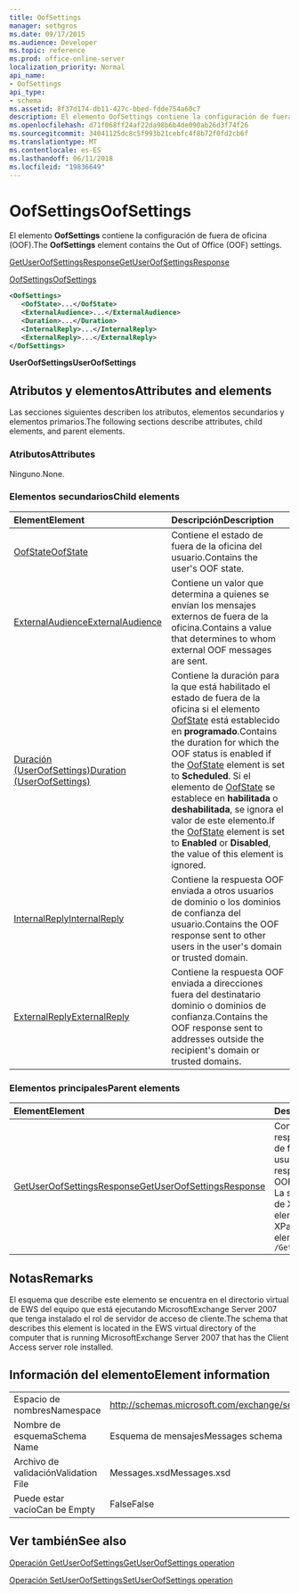 ```yaml
---
title: OofSettings
manager: sethgros
ms.date: 09/17/2015
ms.audience: Developer
ms.topic: reference
ms.prod: office-online-server
localization_priority: Normal
api_name:
- OofSettings
api_type:
- schema
ms.assetid: 8f37d174-db11-427c-bbed-fdde754a60c7
description: El elemento OofSettings contiene la configuración de fuera de oficina (OOF).
ms.openlocfilehash: d71f068ff24af22da98b6b4de090ab26d3f74f26
ms.sourcegitcommit: 34041125dc8c5f993b21cebfc4f8b72f0fd2cb6f
ms.translationtype: MT
ms.contentlocale: es-ES
ms.lasthandoff: 06/11/2018
ms.locfileid: "19836649"
---
```

# <a name="oofsettings"></a><span data-ttu-id="28fec-103">OofSettings</span><span class="sxs-lookup"><span data-stu-id="28fec-103">OofSettings</span></span>

<span data-ttu-id="28fec-104">El elemento **OofSettings** contiene la configuración de fuera de oficina (OOF).</span><span class="sxs-lookup"><span data-stu-id="28fec-104">The **OofSettings** element contains the Out of Office (OOF) settings.</span></span> 
  
[<span data-ttu-id="28fec-105">GetUserOofSettingsResponse</span><span class="sxs-lookup"><span data-stu-id="28fec-105">GetUserOofSettingsResponse</span></span>](getuseroofsettingsresponse.md)
  
[<span data-ttu-id="28fec-106">OofSettings</span><span class="sxs-lookup"><span data-stu-id="28fec-106">OofSettings</span></span>](oofsettings.md)
  
```xml
<OofSettings>
   <OofState>...</OofState>
   <ExternalAudience>...</ExternalAudience>
   <Duration>...</Duration>
   <InternalReply>...</InternalReply>
   <ExternalReply>...</ExternalReply>
</OofSettings>
```

 <span data-ttu-id="28fec-107">**UserOofSettings**</span><span class="sxs-lookup"><span data-stu-id="28fec-107">**UserOofSettings**</span></span>
## <a name="attributes-and-elements"></a><span data-ttu-id="28fec-108">Atributos y elementos</span><span class="sxs-lookup"><span data-stu-id="28fec-108">Attributes and elements</span></span>

<span data-ttu-id="28fec-109">Las secciones siguientes describen los atributos, elementos secundarios y elementos primarios.</span><span class="sxs-lookup"><span data-stu-id="28fec-109">The following sections describe attributes, child elements, and parent elements.</span></span>
  
### <a name="attributes"></a><span data-ttu-id="28fec-110">Atributos</span><span class="sxs-lookup"><span data-stu-id="28fec-110">Attributes</span></span>

<span data-ttu-id="28fec-111">Ninguno.</span><span class="sxs-lookup"><span data-stu-id="28fec-111">None.</span></span>
  
### <a name="child-elements"></a><span data-ttu-id="28fec-112">Elementos secundarios</span><span class="sxs-lookup"><span data-stu-id="28fec-112">Child elements</span></span>

|<span data-ttu-id="28fec-113">**Element**</span><span class="sxs-lookup"><span data-stu-id="28fec-113">**Element**</span></span>|<span data-ttu-id="28fec-114">**Descripción**</span><span class="sxs-lookup"><span data-stu-id="28fec-114">**Description**</span></span>|
|:-----|:-----|
|[<span data-ttu-id="28fec-115">OofState</span><span class="sxs-lookup"><span data-stu-id="28fec-115">OofState</span></span>](oofstate.md) <br/> |<span data-ttu-id="28fec-116">Contiene el estado de fuera de la oficina del usuario.</span><span class="sxs-lookup"><span data-stu-id="28fec-116">Contains the user's OOF state.</span></span>  <br/> |
|[<span data-ttu-id="28fec-117">ExternalAudience</span><span class="sxs-lookup"><span data-stu-id="28fec-117">ExternalAudience</span></span>](externalaudience.md) <br/> |<span data-ttu-id="28fec-118">Contiene un valor que determina a quienes se envían los mensajes externos de fuera de la oficina.</span><span class="sxs-lookup"><span data-stu-id="28fec-118">Contains a value that determines to whom external OOF messages are sent.</span></span>  <br/> |
|[<span data-ttu-id="28fec-119">Duración (UserOofSettings)</span><span class="sxs-lookup"><span data-stu-id="28fec-119">Duration (UserOofSettings)</span></span>](duration-useroofsettings.md) <br/> |<span data-ttu-id="28fec-120">Contiene la duración para la que está habilitado el estado de fuera de la oficina si el elemento [OofState](oofstate.md) está establecido en **programado**.</span><span class="sxs-lookup"><span data-stu-id="28fec-120">Contains the duration for which the OOF status is enabled if the [OofState](oofstate.md) element is set to **Scheduled**.</span></span> <span data-ttu-id="28fec-121">Si el elemento de [OofState](oofstate.md) se establece en **habilitada** o **deshabilitada**, se ignora el valor de este elemento.</span><span class="sxs-lookup"><span data-stu-id="28fec-121">If the [OofState](oofstate.md) element is set to **Enabled** or **Disabled**, the value of this element is ignored.</span></span>  <br/> |
|[<span data-ttu-id="28fec-122">InternalReply</span><span class="sxs-lookup"><span data-stu-id="28fec-122">InternalReply</span></span>](internalreply.md) <br/> |<span data-ttu-id="28fec-123">Contiene la respuesta OOF enviada a otros usuarios de dominio o los dominios de confianza del usuario.</span><span class="sxs-lookup"><span data-stu-id="28fec-123">Contains the OOF response sent to other users in the user's domain or trusted domain.</span></span>  <br/> |
|[<span data-ttu-id="28fec-124">ExternalReply</span><span class="sxs-lookup"><span data-stu-id="28fec-124">ExternalReply</span></span>](externalreply.md) <br/> |<span data-ttu-id="28fec-125">Contiene la respuesta OOF enviada a direcciones fuera del destinatario dominio o dominios de confianza.</span><span class="sxs-lookup"><span data-stu-id="28fec-125">Contains the OOF response sent to addresses outside the recipient's domain or trusted domains.</span></span>  <br/> |
   
### <a name="parent-elements"></a><span data-ttu-id="28fec-126">Elementos principales</span><span class="sxs-lookup"><span data-stu-id="28fec-126">Parent elements</span></span>

|<span data-ttu-id="28fec-127">**Element**</span><span class="sxs-lookup"><span data-stu-id="28fec-127">**Element**</span></span>|<span data-ttu-id="28fec-128">**Descripción**</span><span class="sxs-lookup"><span data-stu-id="28fec-128">**Description**</span></span>|
|:-----|:-----|
|[<span data-ttu-id="28fec-129">GetUserOofSettingsResponse</span><span class="sxs-lookup"><span data-stu-id="28fec-129">GetUserOofSettingsResponse</span></span>](getuseroofsettingsresponse.md) <br/> |<span data-ttu-id="28fec-130">Contiene los resultados de la respuesta y la configuración de fuera de la oficina de un usuario.</span><span class="sxs-lookup"><span data-stu-id="28fec-130">Contains the response results and the OOF settings for a user.</span></span>  <br/> <span data-ttu-id="28fec-131">La siguiente es la expresión de XPath para este elemento:</span><span class="sxs-lookup"><span data-stu-id="28fec-131">The following is the XPath expression to this element:</span></span>  <br/>  `/GetUserOofSettingsResponse` <br/> |
   
## <a name="remarks"></a><span data-ttu-id="28fec-132">Notas</span><span class="sxs-lookup"><span data-stu-id="28fec-132">Remarks</span></span>

<span data-ttu-id="28fec-133">El esquema que describe este elemento se encuentra en el directorio virtual de EWS del equipo que está ejecutando MicrosoftExchange Server 2007 que tenga instalado el rol de servidor de acceso de cliente.</span><span class="sxs-lookup"><span data-stu-id="28fec-133">The schema that describes this element is located in the EWS virtual directory of the computer that is running MicrosoftExchange Server 2007 that has the Client Access server role installed.</span></span>
  
## <a name="element-information"></a><span data-ttu-id="28fec-134">Información del elemento</span><span class="sxs-lookup"><span data-stu-id="28fec-134">Element information</span></span>

|||
|:-----|:-----|
|<span data-ttu-id="28fec-135">Espacio de nombres</span><span class="sxs-lookup"><span data-stu-id="28fec-135">Namespace</span></span>  <br/> |http://schemas.microsoft.com/exchange/services/2006/messages  <br/> |
|<span data-ttu-id="28fec-136">Nombre de esquema</span><span class="sxs-lookup"><span data-stu-id="28fec-136">Schema Name</span></span>  <br/> |<span data-ttu-id="28fec-137">Esquema de mensajes</span><span class="sxs-lookup"><span data-stu-id="28fec-137">Messages schema</span></span>  <br/> |
|<span data-ttu-id="28fec-138">Archivo de validación</span><span class="sxs-lookup"><span data-stu-id="28fec-138">Validation File</span></span>  <br/> |<span data-ttu-id="28fec-139">Messages.xsd</span><span class="sxs-lookup"><span data-stu-id="28fec-139">Messages.xsd</span></span>  <br/> |
|<span data-ttu-id="28fec-140">Puede estar vacío</span><span class="sxs-lookup"><span data-stu-id="28fec-140">Can be Empty</span></span>  <br/> |<span data-ttu-id="28fec-141">False</span><span class="sxs-lookup"><span data-stu-id="28fec-141">False</span></span>  <br/> |
   
## <a name="see-also"></a><span data-ttu-id="28fec-142">Ver también</span><span class="sxs-lookup"><span data-stu-id="28fec-142">See also</span></span>



[<span data-ttu-id="28fec-143">Operación GetUserOofSettings</span><span class="sxs-lookup"><span data-stu-id="28fec-143">GetUserOofSettings operation</span></span>](getuseroofsettings-operation.md)
  
[<span data-ttu-id="28fec-144">Operación SetUserOofSettings</span><span class="sxs-lookup"><span data-stu-id="28fec-144">SetUserOofSettings operation</span></span>](setuseroofsettings-operation.md)


